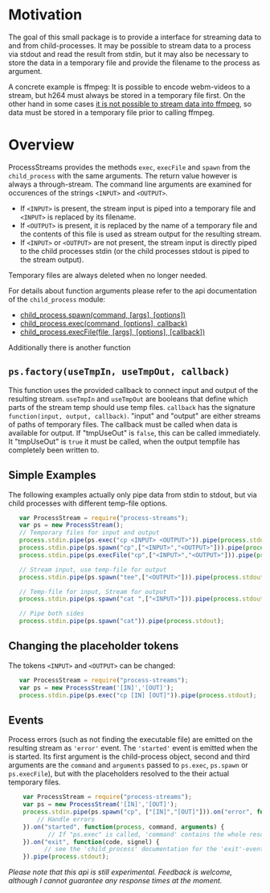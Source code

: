 Motivation
==========

The goal of this small package is to provide a interface for streaming data to
and from child-processes. It may be possible to stream data to a process via stdout
and read the result from stdin, but it may also be necessary to store the data in a
temporary file and provide the filename to the process as argument.

A concrete example is ffmpeg: It is possible to encode webm-videos to a stream,
but h264 must always be stored in a temporary file first. On the other hand in some cases
[it is not possible to stream data into ffmpeg](http://superuser.com/questions/822500/pipe-issue-with-ffmpeg),
so data must be stored in a temporary file prior to calling ffmpeg.



Overview
========

ProcessStreams provides the methods `exec`, `execFile` and `spawn` from the `child_process` with the same arguments.
The return value however is always a through-stream. The command line arguments are examined for occurences of
the strings `<INPUT>` and `<OUTPUT>`.

 * If `<INPUT>` is present, the stream input is piped into a temporary file and `<INPUT>` is replaced by its filename.
 * If `<OUTPUT>` is present, it is replaced by the name of a temporary file and the contents of this file is
 used as stream output for the resulting stream.
 * If `<INPUT>` or `<OUTPUT>` are not present, the stream input is directly piped to the child processes stdin
 (or the child processes stdout is piped to the stream output).

Temporary files are always deleted when no longer needed.

For details about function arguments please refer to the api documentation of the `child_process` module:

 * [child_process.spawn(command, [args], [options])](http://nodejs.org/api/child_process.html#child_process_child_process_spawn_command_args_options)
 * [child_process.exec(command, [options], callback)](http://nodejs.org/api/child_process.html#child_process_child_process_exec_command_options_callback)
 * [child_process.execFile(file, [args], [options], [callback])](http://nodejs.org/api/child_process.html#child_process_child_process_execfile_file_args_options_callback)

Additionally there is another function


`ps.factory(useTmpIn, useTmpOut, callback)`
-------------------------------------------

This function uses the provided callback to connect input and output of the resulting stream. `useTmpIn` and `useTmpOut` are booleans that define which
parts of the stream temp should use temp files.
`callback` has the signature `function(input, output, callback)`. "input" and "output" are either streams of paths of temporary files. The callback must
 be called when data is available for output. If "tmpUseOut" is `false`, this can be called immediately. It "tmpUseOut" is `true` it must be called, when the
  output tempfile has completely been written to.

Simple Examples
--------

The following examples actually only pipe data from stdin to stdout, but via child processes with different temp-file options.

``` js
   var ProcessStream = require("process-streams");
   var ps = new ProcessStream();
   // Temporary files for input and output
   process.stdin.pipe(ps.exec("cp <INPUT> <OUTPUT>")).pipe(process.stdout);
   process.stdin.pipe(ps.spawn("cp",["<INPUT>","<OUTPUT>"])).pipe(process.stdout);
   process.stdin.pipe(ps.execFile("cp",["<INPUT>","<OUTPUT>"])).pipe(process.stdout);

   // Stream input, use temp-file for output
   process.stdin.pipe(ps.spawn("tee",["<OUTPUT>"])).pipe(process.stdout);

   // Temp-file for input, Stream for output
   process.stdin.pipe(ps.spawn("cat ",["<INPUT>"])).pipe(process.stdout);

   // Pipe both sides
   process.stdin.pipe(ps.spawn("cat")).pipe(process.stdout);
```

Changing the placeholder tokens
-------------------------------
The tokens `<INPUT>` and `<OUTPUT>` can be changed:

``` js
   var ProcessStream = require("process-streams");
   var ps = new ProcessStream('[IN]','[OUT]');
   process.stdin.pipe(ps.exec("cp [IN] [OUT]")).pipe(process.stdout);
```

Events
------
Process errors (such as not finding the executable file) are emitted on the resulting stream as `'error'` event.
The `'started'` event is emitted when the is started. Its first argument is the child-process object, second and
third arguments are the `command` and `arguments` passed to `ps.exec`, `ps.spawn` or `ps.execFile`), but with the
placeholders resolved to the their actual temporary files.

``` js
    var ProcessStream = require("process-streams");
    var ps = new ProcessStream('[IN]','[OUT]');
    process.stdin.pipe(ps.spawn("cp", ["[IN]","[OUT]"])).on("error", function(err) {
        // Handle errors
    }).on("started", function(process, command, arguments) {
           // If "ps.exec" is called, 'command' contains the whole resolved command and 'arguments' is undefined.
    }).on("exit", function(code, signel) {
          // see the 'child_process' documentation for the 'exit'-event.
    }).pipe(process.stdout);
```

*Please note that this api is still experimental. Feedback is welcome, although I cannot guarantee any response times at the moment.*
